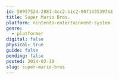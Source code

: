 ```yaml
---
id: 5895752d-2881-4cc2-b1c2-00f143539744
title: Super Mario Bros.
platform: nintendo-entertainment-system
genre:
  - platformer
digital: false
physical: true
guide: false
pending: false
posted: 2014-02-10
slug: super-mario-bros
---
```

